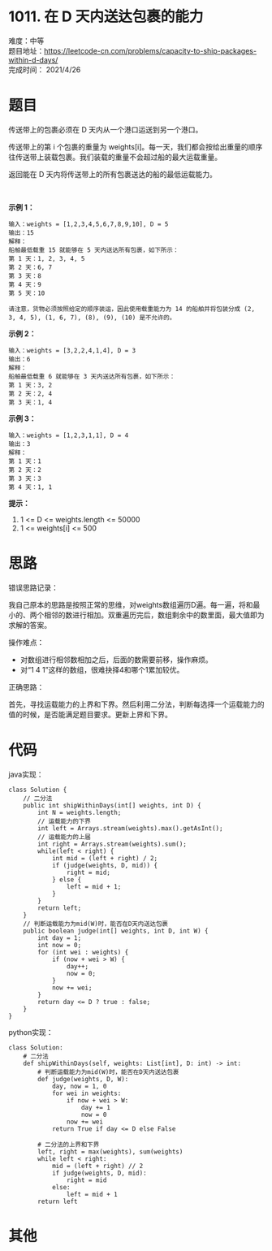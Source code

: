 # 1011. 在 D 天内送达包裹的能力
难度：中等   
题目地址：https://leetcode-cn.com/problems/capacity-to-ship-packages-within-d-days/   
完成时间：  2021/4/26   
# 题目
传送带上的包裹必须在 D 天内从一个港口运送到另一个港口。

传送带上的第 i 个包裹的重量为 weights[i]。每一天，我们都会按给出重量的顺序往传送带上装载包裹。我们装载的重量不会超过船的最大运载重量。

返回能在 D 天内将传送带上的所有包裹送达的船的最低运载能力。

 

**示例 1：**
```
输入：weights = [1,2,3,4,5,6,7,8,9,10], D = 5
输出：15
解释：
船舶最低载重 15 就能够在 5 天内送达所有包裹，如下所示：
第 1 天：1, 2, 3, 4, 5
第 2 天：6, 7
第 3 天：8
第 4 天：9
第 5 天：10

请注意，货物必须按照给定的顺序装运，因此使用载重能力为 14 的船舶并将包装分成 (2, 3, 4, 5), (1, 6, 7), (8), (9), (10) 是不允许的。 
```
**示例 2：**
```
输入：weights = [3,2,2,4,1,4], D = 3
输出：6
解释：
船舶最低载重 6 就能够在 3 天内送达所有包裹，如下所示：
第 1 天：3, 2
第 2 天：2, 4
第 3 天：1, 4
```
**示例 3：**
```
输入：weights = [1,2,3,1,1], D = 4
输出：3
解释：
第 1 天：1
第 2 天：2
第 3 天：3
第 4 天：1, 1
```

**提示：**

1. 1 <= D <= weights.length <= 50000
2. 1 <= weights[i] <= 500

# 思路
错误思路记录：

我自己原本的思路是按照正常的思维，对weights数组遍历D遍。每一遍，将和最小的、两个相邻的数进行相加。双重遍历完后，数组剩余中的数里面，最大值即为求解的答案。   

操作难点：  

+ 对数组进行相邻数相加之后，后面的数需要前移，操作麻烦。
+ 对“1 4 1”这样的数组，很难抉择4和哪个1累加较优。

正确思路：

首先，寻找运载能力的上界和下界。然后利用二分法，判断每选择一个运载能力的值的时候，是否能满足题目要求。更新上界和下界。


# 代码
java实现：   
```
class Solution {
    // 二分法
    public int shipWithinDays(int[] weights, int D) {
        int N = weights.length;
        // 运载能力的下界
        int left = Arrays.stream(weights).max().getAsInt();
        // 运载能力的上届
        int right = Arrays.stream(weights).sum();
        while(left < right) {
            int mid = (left + right) / 2;
            if (judge(weights, D, mid)) {
                right = mid;
            } else {
                left = mid + 1;
            }
        }
        return left;
    }
    // 判断运载能力为mid(W)时，能否在D天内送达包裹
    public boolean judge(int[] weights, int D, int W) { 
        int day = 1;
        int now = 0;
        for (int wei : weights) {
            if (now + wei > W) {
                day++;
                now = 0;
            }
            now += wei;
        }
        return day <= D ? true : false;
    }
}
```
python实现：   
```
class Solution:
    # 二分法
    def shipWithinDays(self, weights: List[int], D: int) -> int:
        # 判断运载能力为mid(W)时，能否在D天内送达包裹
        def judge(weights, D, W):
            day, now = 1, 0
            for wei in weights:
                if now + wei > W:
                    day += 1
                    now = 0
                now += wei
            return True if day <= D else False

        # 二分法的上界和下界
        left, right = max(weights), sum(weights)
        while left < right:
            mid = (left + right) // 2
            if judge(weights, D, mid):
                right = mid
            else:
                left = mid + 1
        return left
```
# 其他  